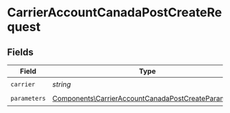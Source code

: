 # CarrierAccountCanadaPostCreateRequest


## Fields

| Field                                                                                                                      | Type                                                                                                                       | Required                                                                                                                   | Description                                                                                                                | Example                                                                                                                    |
| -------------------------------------------------------------------------------------------------------------------------- | -------------------------------------------------------------------------------------------------------------------------- | -------------------------------------------------------------------------------------------------------------------------- | -------------------------------------------------------------------------------------------------------------------------- | -------------------------------------------------------------------------------------------------------------------------- |
| `carrier`                                                                                                                  | *string*                                                                                                                   | :heavy_check_mark:                                                                                                         | N/A                                                                                                                        | canada_post                                                                                                                |
| `parameters`                                                                                                               | [Components\CarrierAccountCanadaPostCreateParameters](../../Models/Components/CarrierAccountCanadaPostCreateParameters.md) | :heavy_check_mark:                                                                                                         | N/A                                                                                                                        |                                                                                                                            |